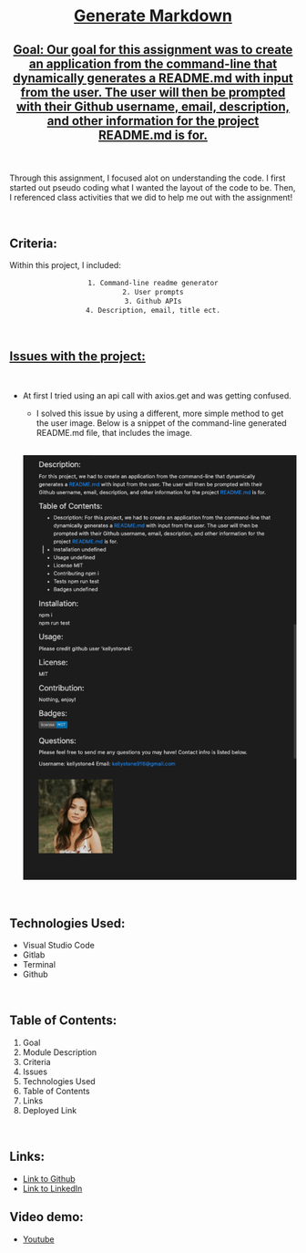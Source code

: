 
<u>

<center>

# Generate Markdown 

</u>

<u>

## Goal: Our goal for this assignment was to create an application from the command-line that dynamically generates a README.md with input from the user. The user will then be prompted with their Github username, email, description, and other information for the project README.md is for.

</u>
</center>

### 

<br>


Through this assignment, I focused alot on understanding the code. I first started out pseudo coding what I wanted the layout of the code to be. Then, I referenced class activities that we did to help me out with the assignment!

<br>



## Criteria:

Within this project, I included:

<center>

```
1. Command-line readme generator
2. User prompts
3. Github APIs
4. Description, email, title ect.
 ```

</center>


<br>

<u>

## Issues with the project:

</u>

<br>

- At first I tried using an api call with axios.get and was getting confused. 

    -  I solved this issue by using a different, more simple method to get the user image. Below is a snippet of the command-line generated README.md file, that includes the image.

  <br>

    ![Image](readme.png)
    
<br>

## Technologies Used:

- Visual Studio Code
- Gitlab
- Terminal
- Github

<br>

## Table of Contents:
1. Goal
2. Module Description
3. Criteria
4. Issues
5. Technologies Used
6. Table of Contents
7. Links
8. Deployed Link

<br>

## Links:

- [Link to Github](https://github.com/kellystone4/readMeGenerator1)
- [Link to LinkedIn](https://www.linkedin.com/in/kelly-a-stone/)

## Video demo:
- [Youtube](https://www.youtube.com/watch?v=EuB1sGUHiHk)

